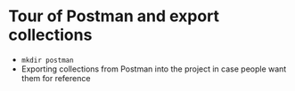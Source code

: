 # Tour of Postman and export collections

- `mkdir postman`
- Exporting collections from Postman into the project in case people want them for reference
